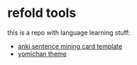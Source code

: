 # refold tools

this is a repo with language learning stuff:

- [anki sentence mining card template](anki-card-template)
- [yomichan theme](yomichan)

